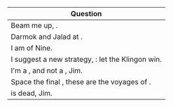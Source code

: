 Question |
--- |
Beam me up, <BLANK>. |
Darmok and Jalad at <BLANK>. |
I am <BLANK> of Nine. |
I suggest a new strategy, <BLANK> : let the Klingon win. |
I'm a <BLANK>, and not a <BLANK>, Jim. |
Space the final <BLANK>, these are the voyages of <BLANK>. |
<BLANK> is dead, Jim. |
